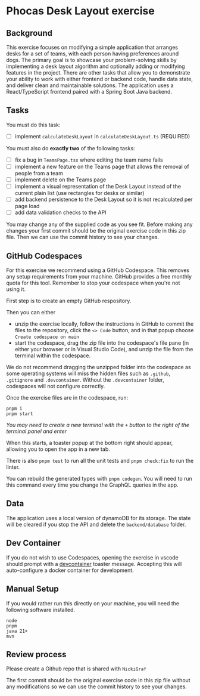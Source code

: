 # Phocas Desk Layout exercise


## Background
This exercise focuses on modifying a simple application that arranges desks for a set of teams, with each person having preferences around dogs. The primary goal is to showcase your problem-solving skills by implementing a desk layout algorithm and optionally adding or modifying features in the project. There are other tasks that allow you to demonstrate your ability to work with either frontend or backend code, handle data state, and deliver clean and maintainable solutions. The application uses a React/TypeScript frontend paired with a Spring Boot Java backend.

## Tasks

You must do this task:
- [ ] implement `calculateDeskLayout` in `calculateDeskLayout.ts` (REQUIRED)

You must also do **exactly two** of the following tasks:
- [ ] fix a bug in `TeamsPage.tsx` where editing the team name fails
- [ ] implement a new feature on the Teams page that allows the removal of people from a team
- [ ] implement delete on the Teams page
- [ ] implement a visual representation of the Desk Layout instead of the current plain list (use rectangles for desks or similar)
- [ ] add backend persistence to the Desk Layout so it is not recalculated per page load
- [ ] add data validation checks to the API

You may change any of the supplied code as you see fit. Before making any changes your first commit should be the original exercise code in this zip file. Then we can use the commit history to see your changes.

## GitHub Codespaces
For this exercise we recommend using a GitHub Codespace. This removes any setup requirements from your machine. GitHub provides a free monthly quota for this tool. Remember to stop your codespace when you're not using it.

First step is to create an empty GitHub respository.

Then you can either
- unzip the exercise locally, follow the instructions in GitHub to commit the files to the repository, click the `<> Code` button, and in that popup choose `Create codespace on main`
- start the codespace, drag the zip file into the codespace's file pane (in either your browser or in Visual Studio Code), and unzip the file from the terminal within the codespace.

We do not recommend dragging the unzipped folder into the codespace as some operating systems will miss the hidden files such as `.github`, `.gitignore` and `.devcontainer`. Without the `.devcontainer` folder, codespaces will not configure correctly.

Once the exercise files are in the codespace, run:

```
pnpm i
pnpm start
```

*You may need to create a new terminal with the `+` button to the right of the terminal panel and enter*

When this starts, a toaster popup at the bottom right should appear, allowing you to open the app in a new tab.

There is also `pnpm test` to run all the unit tests and `pnpm check:fix` to run the linter.

You can rebuild the generated types with `pnpm codegen`. You will need to run this command every time you change the GraphQL queries in the app.

## Data
The application uses a local version of dynamoDB for its storage. The state will be cleared if you stop the API and delete the `backend/database` folder.

## Dev Container

If you do not wish to use Codespaces, opening the exercise in vscode should prompt with a [devcontainer](https://containers.dev/) toaster message. Accepting this will auto-configure a docker container for development.

## Manual Setup
If you would rather run this directly on your machine, you will need the following software installed.

`node`<br>
`pnpm`<br>
`java 21+`<br>
`mvn`

## Review process
Please create a Github repo that is shared with `NickiGraf`

The first commit should be the original exercise code in this zip file without any modifications so we can use the commit history to see your changes.
